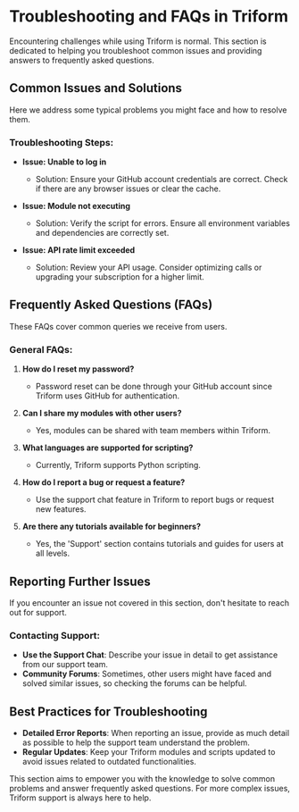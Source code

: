 # Troubleshooting and FAQs in Triform

Encountering challenges while using Triform is normal. This section is dedicated to helping you troubleshoot common issues and providing answers to frequently asked questions.

## Common Issues and Solutions

Here we address some typical problems you might face and how to resolve them.

### Troubleshooting Steps:

- **Issue: Unable to log in**
  - Solution: Ensure your GitHub account credentials are correct. Check if there are any browser issues or clear the cache.

- **Issue: Module not executing**
  - Solution: Verify the script for errors. Ensure all environment variables and dependencies are correctly set.

- **Issue: API rate limit exceeded**
  - Solution: Review your API usage. Consider optimizing calls or upgrading your subscription for a higher limit.

## Frequently Asked Questions (FAQs)

These FAQs cover common queries we receive from users.

### General FAQs:

1. **How do I reset my password?**
   - Password reset can be done through your GitHub account since Triform uses GitHub for authentication.

2. **Can I share my modules with other users?**
   - Yes, modules can be shared with team members within Triform.

3. **What languages are supported for scripting?**
   - Currently, Triform supports Python scripting.

4. **How do I report a bug or request a feature?**
   - Use the support chat feature in Triform to report bugs or request new features.

5. **Are there any tutorials available for beginners?**
   - Yes, the 'Support' section contains tutorials and guides for users at all levels.

## Reporting Further Issues

If you encounter an issue not covered in this section, don't hesitate to reach out for support.

### Contacting Support:

- **Use the Support Chat**: Describe your issue in detail to get assistance from our support team.
- **Community Forums**: Sometimes, other users might have faced and solved similar issues, so checking the forums can be helpful.

## Best Practices for Troubleshooting

- **Detailed Error Reports**: When reporting an issue, provide as much detail as possible to help the support team understand the problem.
- **Regular Updates**: Keep your Triform modules and scripts updated to avoid issues related to outdated functionalities.

This section aims to empower you with the knowledge to solve common problems and answer frequently asked questions. For more complex issues, Triform support is always here to help.

